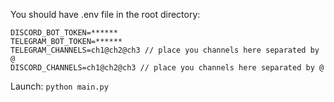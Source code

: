You should have .env file in the root directory:
```
DISCORD_BOT_TOKEN=******
TELEGRAM_BOT_TOKEN=******
TELEGRAM_CHANNELS=ch1@ch2@ch3 // place you channels here separated by @
DISCORD_CHANNELS=ch1@ch2@ch3 // place you channels here separated by @
```

Launch: `python main.py` 
